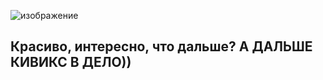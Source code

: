 ![изображение](https://github.com/user-attachments/assets/ca7c7756-7b40-4c50-8fb8-188c317f47cc)
## Красиво, интересно, что дальше? А ДАЛЬШЕ КИВИКС В ДЕЛО))
